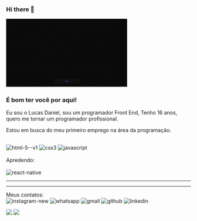 
### Hi there 👋

<img src = "gitImg.gif" width = "330px" /> 

### É bom ter você por aqui!

Eu sou o Lucas Daniel, sou um programador Front End, Tenho 16 anos, quero me tornar um programador profissional.

<p> Estou em busca do meu primeiro emprego na área da programação.<p/>
<br>

 <img width="60"  height="60"   src="https://img.icons8.com/color/50/html-5--v1.png" alt="html-5--v1"/> 
 <img width="60" height="60" src="https://img.icons8.com/fluency/50/css3.png" alt="css3"/>
 <img width="60" height="60" src="https://img.icons8.com/fluency/50/javascript.png" alt="javascript"/>
<br>
<br>
Apredendo:
<br>
<br>
<img width="50" height="50" src="https://img.icons8.com/ios-filled/50/FFFFFF/react-native.png" alt="react-native"/>
 <hr/>
<hr/>

 Meus contatos:
 <br>
 <img width="50" height="50" src="https://img.icons8.com/windows/50/FFFFFF/instagram-new.png" alt="instagram-new"/>
 <img width="50" height="50" src="https://img.icons8.com/sf-regular/50/FFFFFF/whatsapp.png" alt="whatsapp"/>
 <img width="50" height="50" src="https://img.icons8.com/glyph-neue/50/FFFFFF/gmail.png" alt="gmail"/>
 <img width="50" height="50" src="https://img.icons8.com/glyph-neue/50/FFFFFF/github.png" alt="github"/>
 <img width="50" height="50" src="https://img.icons8.com/glyph-neue/50/FFFFFF/linkedin.png" alt="linkedin"/>
 <br>



<div align = "left">
<img height = "200em" src="https://github-readme-stats.vercel.app/api/top-langs/?username=risoflorais&show_icons=true&theme=bear&count_private=true"/>
<img height = "200em" src="https://github-readme-stats.vercel.app/api?username=risoflorais&show_icons=true&show_icons=true&theme=bear&count_private=true" />
</div>
